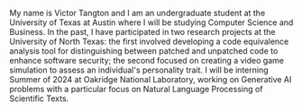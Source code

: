 My name is Victor Tangton and I am an undergraduate student at the University of Texas at Austin where I will be studying Computer Science and Business. In the past,  I have participated in two research projects at the University of North Texas: the first involved developing a code equivalence analysis tool for distinguishing between patched and unpatched code to enhance software security; the second focused on creating a video game simulation to assess an individual's personality trait. I will be interning Summer of 2024 at Oakridge National Laboratory, working on Generative AI problems with a particular focus on Natural Language Processing of Scientific Texts.